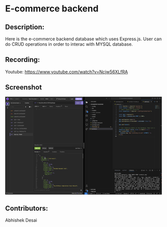 # E-commerce backend

## Description:

Here is the e-commerce backend database which uses Express.js. User can do CRUD operations in order to interac with MYSQL database.

## Recording:

Youtube: https://www.youtube.com/watch?v=Ncjw56XLfRA

## Screenshot
![ALT TEXT](/Assets/Screenshot%202023-08-07%20at%203.04.47%20AM.png)
## Contributors:

Abhishek Desai

